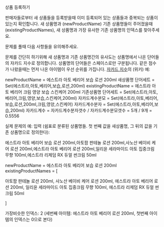 상품 등록하기

판매자들로부터 새 상품들을 등록받을때 이미 등록되어 있는 상품들과 중복되는 상품이 있는지 확인합니다.
새 상품명과 (newProductName) 기존 상품명들이 주어졌을때 (existingProductNames), 새 상품명과 가장 유사한 기존 상품명의 인덱스를 찾아주세요.


문제를 풀때 다음 사항들을 유의해주세요.

문제를 간단히 하기위해 새 상품명과 기존 상품명간의 유사도는 상품명에서 나온 단어들의 자카드 지수로 정의합니다.
상품명의 단어들은 스페이스로만 구분됩니다.
같은 점수가 나왔을때는 먼저 나온 아이템이 우선 순위를 가집니다.
[자카드 지수](https://ko.wikipedia.org/wiki/%EC%9E%90%EC%B9%B4%EB%93%9C_%EC%A7%80%EC%88%98)의 (위키) 예:

newProductName = 에스트라 아토 베리어 보습 로션 200ml
새상품명 단어세트 = Set(에스트라,아토,베리어,보습,로션,200ml)
existingProductName = 에스트라 아토 베리어 크림 영양 보습 스킨케어 200ml
기존상품명 단어세트 = Set(에스트라,아토,베리어,크림,영양,보습,스킨케어,200ml)
자카드계수분모 = Set(에스트라,아토,베리어,보습,로션,200ml,크림,영양,스킨케어)
자카드계수분자 = Set(에스트라,아토,베리어,보습,200ml)
자카드계수 = 자카드계수분자갯수 / 자카드계수분모갯수 = 5개 / 9개 = 0.5556

실제 문제의 예:
입력 (쉼표로 분류된 상품명들. 첫 번째 값을 새상품명, 그 뒤의 값을 기존 상품명으로 정의한다): 

에스트라 아토 베리어 보습 로션 200ml,아토팜 판테놀 로션 200ml,사노산 베이비 케어 로션 200ml,에스트라 아토 베리어 로션 200ml,일리윤 세라마이드 아토 집중크림 무향 100ml,에스트라 리제덤 RX 듀얼 썬크림 50ml

newProductName = 에스트라 아토 베리어 보습 로션 200ml
existingProductNames = [

아토팜 판테놀 로션 200ml, 
사노산 베이비 케어 로션 200ml,
에스트라 아토 베리어 로션 200ml,
일리윤 세라마이드 아토 집중크림 무향 100ml,
에스트라 리제덤 RX 듀얼 썬크림 50ml

]

가장비슷한 인덱스: 2 (세번째 아이템: 에스트라 아토 베리어 로션 200ml, 첫번째 아이템의 인덱스는 0으로 본다)


